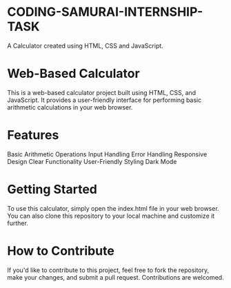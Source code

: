 # CODING-SAMURAI-INTERNSHIP-TASK
A Calculator created using HTML, CSS and JavaScript.

# Web-Based Calculator
This is a web-based calculator project built using HTML, CSS, and JavaScript. 
It provides a user-friendly interface for performing basic arithmetic calculations in your web browser.

# Features
Basic Arithmetic Operations
Input Handling
Error Handling
Responsive Design
Clear Functionality
User-Friendly Styling
Dark Mode

# Getting Started
To use this calculator, simply open the index.html file in your web browser. You can also clone this repository to your local machine and customize it further.

# How to Contribute
If you'd like to contribute to this project, feel free to fork the repository, make your changes, and submit a pull request. Contributions are welcomed.
